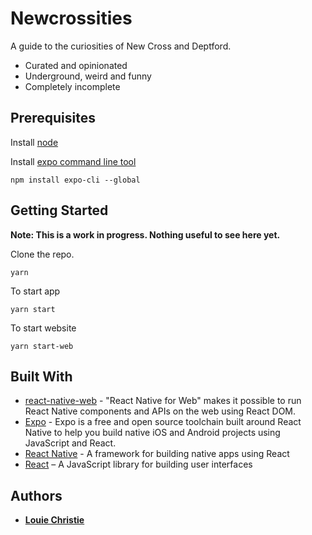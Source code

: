 # Newcrossities

A guide to the curiosities of New Cross and Deptford.

- Curated and opinionated
- Underground, weird and funny
- Completely incomplete

## Prerequisites

Install [node](https://nodejs.org/en/)

Install [expo command line tool](https://expo.io/)

```
npm install expo-cli --global
```

## Getting Started

**Note: This is a work in progress. Nothing useful to see here yet.**

Clone the repo.

```
yarn
```

To start app

```
yarn start
```

To start website

```
yarn start-web
```

## Built With

- [react-native-web](https://github.com/necolas/react-native-web) - "React Native for Web" makes it possible to run React Native components and APIs on the web using React DOM.
- [Expo](https://expo.io/) - Expo is a free and open source toolchain built around React Native to help you build native iOS and Android projects using JavaScript and React.
- [React Native](https://maven.apache.org/) - A framework for building native apps using React
- [React](https://reactjs.org/) – A JavaScript library for building user interfaces

## Authors

- [**Louie Christie**](https://github.com/louiechristie)
